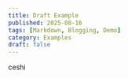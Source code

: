 ```yaml
---
title: Draft Example
published: 2025-08-16
tags: [Markdown, Blogging, Demo]
category: Examples
draft: false
---
```


ceshi
